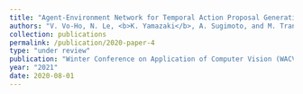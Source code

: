 ```yaml
---
title: "Agent-Environment Network for Temporal Action Proposal Generation"
authors: "V. Vo-Ho, N. Le, <b>K. Yamazaki</b>, A. Sugimoto, and M. Tran"
collection: publications
permalink: /publication/2020-paper-4
type: "under review"
publication: "Winter Conference on Application of Computer Vision (WACV) (under review)"
year: "2021"
date: 2020-08-01
---
```

